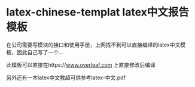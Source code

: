 # latex-chinese-templat latex中文报告模板

在公司需要写模块的接口和使用手册，上网找不到可以直接编译的latex中文模板，因此自己写了一个...

此模板可以直接在https://www.overleaf.com 上直接修改后编译

另外还有一本latex中文教超可供参考latex-中文.pdf
